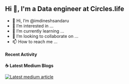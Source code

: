 ## Hi 👋, I'm a Data engineer at Circles.life

- 👋 Hi, I’m @imdineshsandaru
- 👀 I’m interested in ...
- 🌱 I’m currently learning ...
- 💞️ I’m looking to collaborate on ...
- 📫 How to reach me ...

#### Recent Activity

<p><b> &#9749; Latest Medium Blogs</b></p>

<a target="_blank" href="https://blog.pickme.lk/how-to-use-jmeter-for-performance-testing-10c3bc9bc44c"><img src="https://blog.pickme.lk/how-to-use-jmeter-for-performance-testing-10c3bc9bc44c" alt="Latest medium article">
